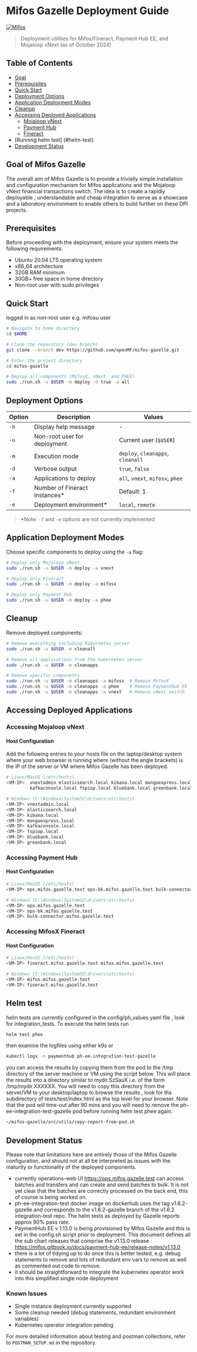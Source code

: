 # Mifos Gazelle Deployment Guide

[![Mifos](https://img.shields.io/badge/Mifos-Gazelle-blue)](https://github.com/openMF/mifos-gazelle)

> Deployment utilities for Mifos/Fineract, Payment Hub EE, and Mojaloop vNext (as of October 2024)

## Table of Contents
- [Goal](#goal-of-mifos-gazelle)
- [Prerequisites](#prerequisites)
- [Quick Start](#quick-start)
- [Deployment Options](#deployment-options)
- [Application Deployment Modes](#application-deployment-modes)
- [Cleanup](#cleanup)
- [Accessing Deployed Applications](#accessing-deployed-applications)
  - [Mojaloop vNext](#accessing-mojaloop-vnext)
  - [Payment Hub](#accessing-payment-hub)
  - [Fineract](#accessing-mifosx-fineract)
- [Running helm test] (#helm-test)
- [Development Status](#development-status)

## Goal of Mifos Gazelle
The overall aim of Mifos Gazelle is to provide a trivially simple installation and configuration mechanism for Mifos applications and the Mojaloop vNext financial transactions switch. The idea is to create a rapidly deployable , understandable and cheap integration to serve as a showcase and a laboratory environment to enable others to build further on these DPI projects. 

## Prerequisites

Before proceeding with the deployment, ensure your system meets the following requirements:

- Ubuntu 20.04 LTS operating system
- x86_64 architecture
- 32GB RAM minimum
- 30GB+ free space in home directory
- Non-root user with sudo privileges

## Quick Start
logged in as non-root user e.g. mifosu user 
```bash
# Navigate to home directory
cd $HOME

# Clone the repository (dev branch)
git clone --branch dev https://github.com/openMF/mifos-gazelle.git

# Enter the project directory
cd mifos-gazelle

# Deploy all components (MifosX, vNext, and PHEE)
sudo ./run.sh -u $USER -m deploy -d true -a all
```

## Deployment Options

| Option | Description | Values |
|--------|-------------|---------|
| `-h` | Display help message | - |
| `-u` | Non-root user for deployment | Current user (`$USER`) |
| `-m` | Execution mode | `deploy`, `cleanapps`, `cleanall` |
| `-d` | Verbose output | `true`, `false` |
| `-a` | Applications to deploy | `all`, `vnext`, `mifosx`, `phee` |
| `-f` | Number of Fineract instances* | Default: 1 |
| `-e` | Deployment environment* | `local`, `remote` |

> *Note: `-f` and `-e` options are not currently implemented

## Application Deployment Modes

Choose specific components to deploy using the `-a` flag:

```bash
# Deploy only Mojaloop vNext
sudo ./run.sh -u $USER -m deploy -a vnext

# Deploy only Fineract
sudo ./run.sh -u $USER -m deploy -a mifosx

# Deploy only Payment Hub
sudo ./run.sh -u $USER -m deploy -a phee
```

## Cleanup

Remove deployed components:

```bash
# Remove everything including Kubernetes server
sudo ./run.sh -u $USER -m cleanall

# Remove all applications from the kubernetes server  
sudo ./run.sh -u $USER -m cleanapps

# Remove specific components
sudo ./run.sh -u $USER -m cleanapps -a mifosx  # Remove MifosX
sudo ./run.sh -u $USER -m cleanapps -a phee    # Remove PaymentHub EE
sudo ./run.sh -u $USER -m cleanapps -a vnext   # Remove vNext switch
```

## Accessing Deployed Applications

### Accessing Mojaloop vNext

#### Host Configuration

Add the following entries to your hosts file on the laptop/desktop system where your web browser is running where <VM-IP> (without the angle brackets) is the IP of the server or VM where Mifos Gazelle has been deployed. 

```bash
# Linux/MacOS (/etc/hosts)
<VM-IP>  vnextadmin elasticsearch.local kibana.local mongoexpress.local \
         kafkaconsole.local fspiop.local bluebank.local greenbank.local mifos.local

# Windows (C:\Windows\System32\drivers\etc\hosts)
<VM-IP> vnextadmin.local
<VM-IP> elasticsearch.local
<VM-IP> kibana.local
<VM-IP> mongoexpress.local
<VM-IP> kafkaconsole.local
<VM-IP> fspiop.local
<VM-IP> bluebank.local
<VM-IP> greenbank.local
```

### Accessing Payment Hub

#### Host Configuration

```bash
# Linux/MacOS (/etc/hosts)
<VM-IP> ops.mifos.gazelle.test ops-bk.mifos.gazelle.test bulk-connector.mifos.gazelle.test

# Windows (C:\Windows\System32\drivers\etc\hosts)
<VM-IP> ops.mifos.gazelle.test
<VM-IP> ops-bk.mifos.gazelle.test
<VM-IP> bulk-connector.mifos.gazelle.test
```

### Accessing MifosX Fineract

#### Host Configuration

```bash
# Linux/MacOS (/etc/hosts)
<VM-IP> fineract.mifos.gazelle.test mifos.mifos.gazelle.test

# Windows (C:\Windows\System32\drivers\etc\hosts)
<VM-IP> mifos.mifos.gazelle.test
<VM-IP> fineract.mifos.gazelle.test
```

## Helm test
helm tests are currently configured in the config/ph_values.yaml file , look for integration_tests. To execute the helm tests run 
```bash
helm test phee 
```
then examine the logfiles using either k9s or 
```bash
kubectl logs -n paymenthub ph-ee-integration-test-gazelle
```
you can access the results by copying them from the pod to the /tmp directory of the server machine or VM using the script below.  This will place the results into a directory similar to mydir.SzSauX i.e. of the form /tmp/mydir.XXXXXX. You will need to copy this directory from the server/VM to your desktop/laptop to browse the results , look for ths subdirectory of tests/test/index.html as the top level for your browser. Note that the pod will time-out after 90 mins and you will need to remove the ph-ee-integration-test-gazelle pod before running helm test phee again. 
```bash
~/mifos-gazelle/src/utils/copy-report-from-pod.sh 
``` 

## Development Status
Please note that limitations here are entirely those of the Mifos Gazelle configuration, and should not at all be interpreted as issues with the maturity or functionality of the deployed components.  
- currently operations-web UI https://ops.mifos.gazelle.test can access batches and transfers and can create and send batches to bulk. It is not yet clear that the batches are correctly processed on the back end, this of course is being worked on. 
-  ph-ee-integration-test docker image on dockerhub uses the tag  v1.6.2-gazelle and corresponds to the v1.6.2-gazelle branch of the v1.6.2 integration-test repo.  The helm tests as deployed by Gazelle reports approx 90% pass rate. 
- PaymentHub EE v 1.13.0 is being provisioned by Mifos Gazelle and this is set in the config.sh script prior to deployment. This document defines all the sub chart releases that comprise the v1.13.0 release https://mifos.gitbook.io/docs/payment-hub-ee/release-notes/v1.13.0
- there is a lot of tidying up to do once this is better tested, e.g. debug statements to remove and lots of redundant env vars to remove as well as commented out code to remove. 
- it should be straightforward to integrate the kubernetes operator work into this simplified single node deployment


### Known Issues
- Single instance deployment currently supported
- Some cleanup needed (debug statements, redundant environment variables)
- Kubernetes operator integration pending

For more detailed information about testing and postman collections, refer to `POSTMAN_SETUP.md` in the repository.